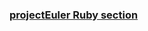 ### [projectEuler Ruby section](http://www.theodinproject.com/ruby-programming#section-basic-ruby "projectEuler")

